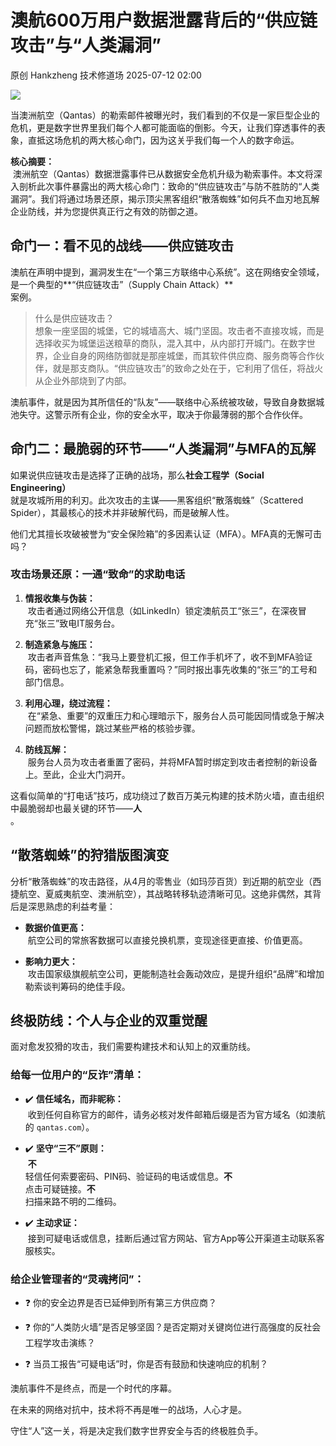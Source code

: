 #  澳航600万用户数据泄露背后的“供应链攻击”与“人类漏洞”  
原创 Hankzheng  技术修道场   2025-07-12 02:00  
  
![](https://mmbiz.qpic.cn/sz_mmbiz_png/wWBwsDOJT49WKsCKyNPWTAY3ojluqNWupKsenh92yqFbKJSgDVutM4lhtbxkFWUDsjeKibVzATEfcicrAnzVIsjg/640?wx_fmt=png&from=appmsg "")  
  
当澳洲航空（Qantas）的勒索邮件被曝光时，我们看到的不仅是一家巨型企业的危机，更是数字世界里我们每个人都可能面临的倒影。今天，让我们穿透事件的表象，直抵这场危机的两大核心命门，因为这关乎我们每一个人的数字命运。  
  
**核心摘要：**  
 澳洲航空（Qantas）数据泄露事件已从数据安全危机升级为勒索事件。本文将深入剖析此次事件暴露出的两大核心命门：致命的“供应链攻击”与防不胜防的“人类漏洞”。我们将通过场景还原，揭示顶尖黑客组织“散落蜘蛛”如何兵不血刃地瓦解企业防线，并为您提供真正行之有效的防御之道。  
## 命门一：看不见的战线——供应链攻击  
  
澳航在声明中提到，漏洞发生在“一个第三方联络中心系统”。这在网络安全领域，是一个典型的**“供应链攻击”（Supply Chain Attack）**  
案例。  
> 什么是供应链攻击？  
> 想象一座坚固的城堡，它的城墙高大、城门坚固。攻击者不直接攻城，而是选择收买为城堡运送粮草的商队，混入其中，从内部打开城门。在数字世界，企业自身的网络防御就是那座城堡，而其软件供应商、服务商等合作伙伴，就是那支商队。“供应链攻击”的致命之处在于，它利用了信任，将战火从企业外部烧到了内部。  
  
  
  
澳航事件，就是因为其所信任的“队友”——联络中心系统被攻破，导致自身数据城池失守。这警示所有企业，你的安全水平，取决于你最薄弱的那个合作伙伴。  
## 命门二：最脆弱的环节——“人类漏洞”与MFA的瓦解  
  
如果说供应链攻击是选择了正确的战场，那么**社会工程学（Social Engineering）**  
就是攻城所用的利刃。此次攻击的主谋——黑客组织“散落蜘蛛”（Scattered Spider），其最核心的技术并非破解代码，而是破解人性。  
  
他们尤其擅长攻破被誉为“安全保险箱”的多因素认证（MFA）。MFA真的无懈可击吗？  
### 攻击场景还原：一通“致命”的求助电话  
1. **情报收集与伪装：**  
 攻击者通过网络公开信息（如LinkedIn）锁定澳航员工“张三”，在深夜冒充“张三”致电IT服务台。  
  
1. **制造紧急与施压：**  
 攻击者声音焦急：“我马上要登机汇报，但工作手机坏了，收不到MFA验证码，密码也忘了，能紧急帮我重置吗？”同时报出事先收集的“张三”的工号和部门信息。  
  
1. **利用心理，绕过流程：**  
 在“紧急、重要”的双重压力和心理暗示下，服务台人员可能因同情或急于解决问题而放松警惕，跳过某些严格的核验步骤。  
  
1. **防线瓦解：**  
 服务台人员为攻击者重置了密码，并将MFA暂时绑定到攻击者控制的新设备上。至此，企业大门洞开。  
  
这看似简单的“打电话”技巧，成功绕过了数百万美元构建的技术防火墙，直击组织中最脆弱却也最关键的环节——**人**  
。  
## “散落蜘蛛”的狩猎版图演变  
  
分析“散落蜘蛛”的攻击路径，从4月的零售业（如玛莎百货）到近期的航空业（西捷航空、夏威夷航空、澳洲航空），其战略转移轨迹清晰可见。这绝非偶然，其背后是深思熟虑的利益考量：  
- **数据价值更高：**  
 航空公司的常旅客数据可以直接兑换机票，变现途径更直接、价值更高。  
  
- **影响力更大：**  
 攻击国家级旗舰航空公司，更能制造社会轰动效应，是提升组织“品牌”和增加勒索谈判筹码的绝佳手段。  
  
## 终极防线：个人与企业的双重觉醒  
  
面对愈发狡猾的攻击，我们需要构建技术和认知上的双重防线。  
### 给每一位用户的“反诈”清单：  
- ✔️ **信任域名，而非昵称：**  
 收到任何自称官方的邮件，请务必核对发件邮箱后缀是否为官方域名（如澳航的 `qantas.com`）。  
  
- ✔️ **坚守“三不”原则：**  
 **不**  
轻信任何索要密码、PIN码、验证码的电话或信息。**不**  
点击可疑链接。**不**  
扫描来路不明的二维码。  
  
- ✔️ **主动求证：**  
 接到可疑电话或信息，挂断后通过官方网站、官方App等公开渠道主动联系客服核实。  
  
### 给企业管理者的“灵魂拷问”：  
- ❓ 你的安全边界是否已延伸到所有第三方供应商？  
  
- ❓ 你的“人类防火墙”是否足够坚固？是否定期对关键岗位进行高强度的反社会工程学攻击演练？  
  
- ❓ 当员工报告“可疑电话”时，你是否有鼓励和快速响应的机制？  
  
澳航事件不是终点，而是一个时代的序幕。  
  
在未来的网络对抗中，技术将不再是唯一的战场，人心才是。  
  
守住“人”这一关，将是决定我们数字世界安全与否的终极胜负手。  
  
